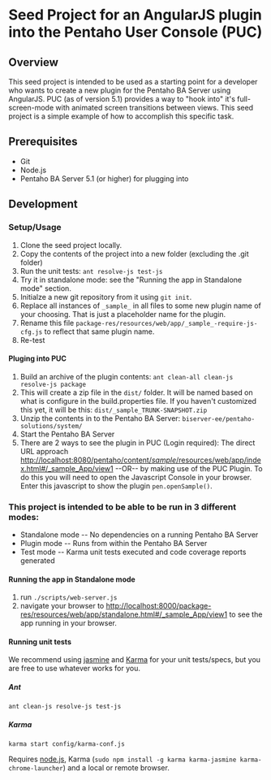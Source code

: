 # Seed Project for an AngularJS plugin into the Pentaho User Console (PUC)

## Overview
This seed project is intended to be used as a starting point for a developer who wants to create a new plugin for the Pentaho BA Server using AngularJS. PUC (as of version 5.1) provides a way to "hook into" it's full-screen-mode with animated screen transitions between views. This seed project is a simple example of how to accomplish this specific task.

## Prerequisites

- Git
- Node.js
- Pentaho BA Server 5.1 (or higher) for plugging into

## Development

### Setup/Usage
1. Clone the seed project locally.
2. Copy the contents of the project into a new folder (excluding the .git folder)
3. Run the unit tests: `ant resolve-js test-js`
4. Try it in standalone mode: see the "Running the app in Standalone mode" section.
5. Initialze a new git repository from it using `git init`.
6. Replace all instances of `_sample_` in all files to some new plugin name of your choosing. That is just a placeholder name for the plugin.
7. Rename this file `package-res/resources/web/app/_sample_-require-js-cfg.js` to reflect that same plugin name.
8. Re-test

#### Pluging into PUC
1. Build an archive of the plugin contents: `ant clean-all clean-js resolve-js package`
2. This will create a zip file in the `dist/` folder. It will be named based on what is configure in the build.properties file. If you haven't customized this yet, it will be this: `dist/_sample_TRUNK-SNAPSHOT.zip`
3. Unzip the contents in to the Pentaho BA Server: `biserver-ee/pentaho-solutions/system/`
4. Start the Pentaho BA Server
5. There are 2 ways to see the plugin in PUC (Login required): The direct URL approach [http://localhost:8080/pentaho/content/_sample_/resources/web/app/index.html#/_sample_App/view1](http://localhost:8080/pentaho/content/_sample_/resources/web/app/index.html#/_sample_App/view1) --OR-- by making use of the PUC Plugin. To do this you will need to open the Javascript Console in your browser. Enter this javascript to show the plugin `pen.openSample()`.

### This project is intended to be able to be run in 3 different modes:
- Standalone mode
-- No dependencies on a running Pentaho BA Server
- Plugin mode
-- Runs from within the Pentaho BA Server
- Test mode
-- Karma unit tests executed and code coverage reports generated

#### Running the app in Standalone mode

1. run `./scripts/web-server.js`
2. navigate your browser to [http://localhost:8000/package-res/resources/web/app/standalone.html#/_sample_App/view1](http://localhost:8000/package-res/resources/web/app/standalone.html#/_sample_App/view1) to see the app running in your browser.

#### Running unit tests

We recommend using [jasmine](http://pivotal.github.com/jasmine/) and
[Karma](http://karma-runner.github.io) for your unit tests/specs, but you are free
to use whatever works for you.

##### Ant
`ant clean-js resolve-js test-js`
##### Karma
`karma start config/karma-conf.js`

Requires [node.js](http://nodejs.org/), Karma (`sudo npm install -g karma karma-jasmine karma-chrome-launcher`) and a local or remote browser.
